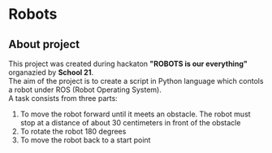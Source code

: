 # Robots

## About project
This project was created during hackaton __"ROBOTS is our everything"__ organazied by __School 21__.  
The aim of the project is to create a script in Python language which contols a robot under ROS (Robot Operating System).  
A task consists from three parts:
1. To move the robot forward until it meets an obstacle. The robot must stop at a distance of about 30 centimeters in front of the obstacle  
2. To rotate the robot 180 degrees  
3. To move the robot back to a start point  
